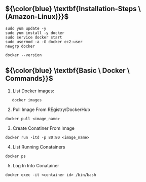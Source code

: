 
##  ${\color{blue} \textbf{Installation-Steps  \ (Amazon-Linux)}}$ 


````
sudo yum update -y
sudo yum install -y docker
sudo service docker start
sudo usermod -a -G docker ec2-user
newgrp docker
````
````
docker --version
````



##  ${\color{blue} \textbf{Basic \ Docker \ Commands}}$ 
1. List Docker images:
````
   docker images
````
2. Pull Image From REgistry/DockerHub
````
docker pull <image_name>
````
3. Create Conatiner From Image
````
docker run -itd -p 80:80 <image_name>
````
4. List Running Conatainers
````
docker ps
````
5. Log In Into Conatainer
````
docker exec -it <container id> /bin/bash
````

